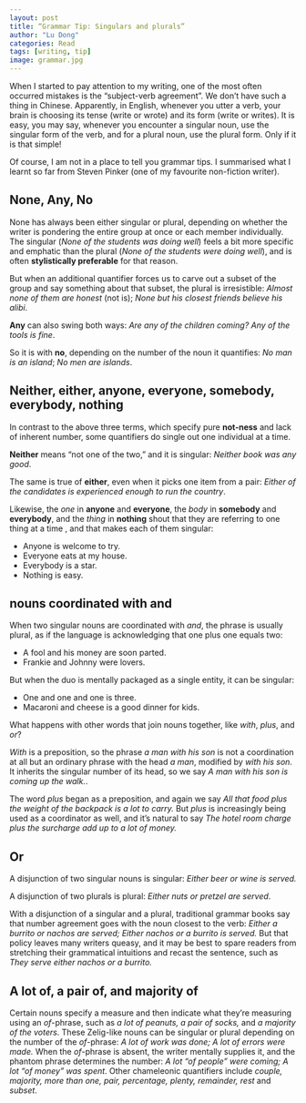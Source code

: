 ```yaml
---
layout: post
title: “Grammar Tip: Singulars and plurals”
author: "Lu Dong"
categories: Read
tags: [writing, tip]
image: grammar.jpg
---
```


When I started to pay attention to my writing, one of the most often occurred mistakes is the “subject-verb agreement”. We don’t have such a thing in Chinese. Apparently, in English, whenever you utter a verb, your brain is choosing its tense (write or wrote) and its form (write or writes). It is easy, you may say, whenever you encounter a singular noun, use the singular form of the verb, and for a plural noun, use the plural form. Only if it is that simple!

Of course, I am not in a place to tell you grammar tips. I summarised what I learnt so far from Steven Pinker (one of my favourite non-fiction writer).

## None, Any, No

None has always been either singular or plural, depending on whether the writer is pondering the entire group at once or each member individually. The singular (*None of the students was doing well*) feels a bit more specific and emphatic than the plural (*None of the students were doing well*), and is often **stylistically preferable** for that reason. 

But when an additional quantifier forces us to carve out a subset of the group and say something about that subset, the plural is irresistible: *Almost none of them are honest* (not is); *None but his closest friends believe his alibi*. 

**Any** can also swing both ways: *Are any of the children coming?* *Any of the tools is fine*.

So it is with **no**, depending on the number of the noun it quantifies: *No man is an island*; *No men are islands*. 

## Neither, either, anyone, everyone, somebody, everybody, nothing

In contrast to the above three terms, which specify pure **not-ness** and lack of inherent number, some quantifiers do single out one individual at a time. 

**Neither** means “not one of the two,” and it is singular: *Neither book was any good*.

The same is true of **either**, even when it picks one item from a pair: *Either of the candidates is experienced enough to run the country*.

Likewise, the *one* in **anyone** and **everyone**, the *body* in **somebody** and **everybody**, and the *thing* in **nothing** shout that they are referring to one thing at a time , and that makes each of them singular: 
- Anyone is welcome to try.
- Everyone eats at my house.
- Everybody is a star.
- Nothing is easy.

## nouns coordinated with **and**

When two singular nouns are coordinated with *and*, the phrase is usually plural, as if the language is acknowledging that one plus one equals two:
- A fool and his money are soon parted.
- Frankie and Johnny were lovers.

But when the duo is mentally packaged as a single entity, it can be singular: 
- One and one and one is three.
- Macaroni and cheese is a good dinner for kids. 

What happens with other words that join nouns together, like *with*, *plus*, and *or*?

*With* is a preposition, so the phrase *a man with his son* is not a coordination at all but an ordinary phrase with the head *a man*, modified by *with his son*. It inherits the singular number of its head, so we say *A man with his son is coming up the walk.*.

The word *plus* began as a preposition, and again we say *All that food plus the weight of the backpack is a lot to carry.* But *plus* is increasingly being used as a coordinator as well, and it’s natural to say *The hotel room charge plus the surcharge add up to a lot of money.*

## Or

A disjunction of two singular nouns is singular: *Either beer or wine is served.*

A disjunction of two plurals is plural: *Either nuts or pretzel are served*.

With a disjunction of a singular and a plural, traditional grammar books say that number agreement goes with the noun closest to the verb: *Either a burrito or nachos are served; Either nachos or a burrito is served.* But that policy leaves many writers queasy, and it may be best to spare readers from stretching their grammatical intuitions and recast the sentence, such as *They serve either nachos or a burrito.*

## A lot of, a pair of, and majority of

Certain nouns specify a measure and then indicate what they’re measuring using an *of*-phrase, such as *a lot of peanuts, a pair of socks,* and *a majority of the voters*. These Zelig-like  nouns can be singular or plural depending on the number of the *of*-phrase: *A lot of work was done; A lot of errors were made.* When the *of*-phrase is absent, the writer mentally supplies it, and the phantom phrase determines the number: *A lot “of people” were coming; A lot “of money” was spent*. Other chameleonic quantifiers include *couple, majority, more than one, pair, percentage, plenty, remainder, rest* and *subset*. 

